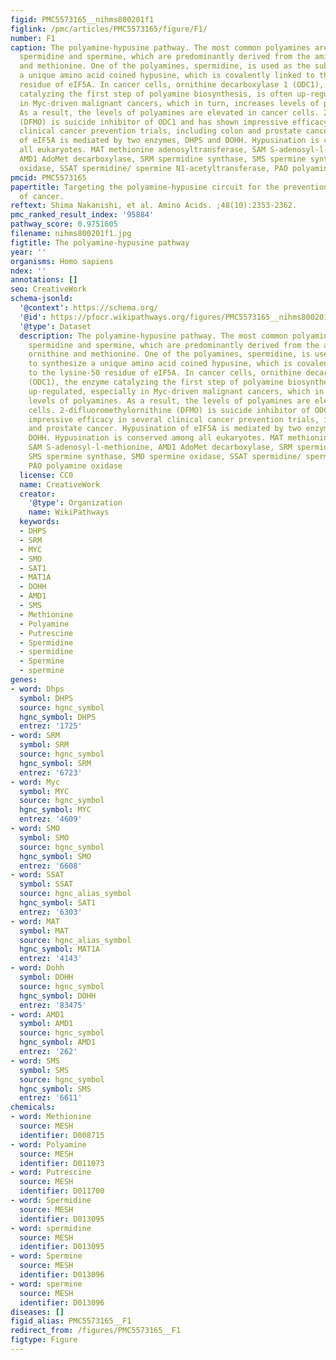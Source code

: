 ```yaml
---
figid: PMC5573165__nihms800201f1
figlink: /pmc/articles/PMC5573165/figure/F1/
number: F1
caption: The polyamine-hypusine pathway. The most common polyamines are putrescine,
  spermidine and spermine, which are predominantly derived from the amino acids ornithine
  and methionine. One of the polyamines, spermidine, is used as the substrate to synthesize
  a unique amino acid coined hypusine, which is covalently linked to the lysine-50
  residue of eIF5A. In cancer cells, ornithine decarboxylase 1 (ODC1), the enzyme
  catalyzing the first step of polyamine biosynthesis, is often up-regulated, especially
  in Myc-driven malignant cancers, which in turn, increases levels of polyamines.
  As a result, the levels of polyamines are elevated in cancer cells. 2-difluoromethylornithine
  (DFMO) is suicide inhibitor of ODC1 and has shown impressive efficacy in several
  clinical cancer prevention trials, including colon and prostate cancer. Hypusination
  of eIF5A is mediated by two enzymes, DHPS and DOHH. Hypusination is conserved among
  all eukaryotes. MAT methionine adenosyltransferase, SAM S-adenosyl-l-methionine,
  AMD1 AdoMet decarboxylase, SRM spermidine synthase, SMS spermine synthase, SMO spermine
  oxidase, SSAT spermidine/ spermine N1-acetyltransferase, PAO polyamine oxidase
pmcid: PMC5573165
papertitle: Targeting the polyamine-hypusine circuit for the prevention and treatment
  of cancer.
reftext: Shima Nakanishi, et al. Amino Acids. ;48(10):2353-2362.
pmc_ranked_result_index: '95884'
pathway_score: 0.9751605
filename: nihms800201f1.jpg
figtitle: The polyamine-hypusine pathway
year: ''
organisms: Homo sapiens
ndex: ''
annotations: []
seo: CreativeWork
schema-jsonld:
  '@context': https://schema.org/
  '@id': https://pfocr.wikipathways.org/figures/PMC5573165__nihms800201f1.html
  '@type': Dataset
  description: The polyamine-hypusine pathway. The most common polyamines are putrescine,
    spermidine and spermine, which are predominantly derived from the amino acids
    ornithine and methionine. One of the polyamines, spermidine, is used as the substrate
    to synthesize a unique amino acid coined hypusine, which is covalently linked
    to the lysine-50 residue of eIF5A. In cancer cells, ornithine decarboxylase 1
    (ODC1), the enzyme catalyzing the first step of polyamine biosynthesis, is often
    up-regulated, especially in Myc-driven malignant cancers, which in turn, increases
    levels of polyamines. As a result, the levels of polyamines are elevated in cancer
    cells. 2-difluoromethylornithine (DFMO) is suicide inhibitor of ODC1 and has shown
    impressive efficacy in several clinical cancer prevention trials, including colon
    and prostate cancer. Hypusination of eIF5A is mediated by two enzymes, DHPS and
    DOHH. Hypusination is conserved among all eukaryotes. MAT methionine adenosyltransferase,
    SAM S-adenosyl-l-methionine, AMD1 AdoMet decarboxylase, SRM spermidine synthase,
    SMS spermine synthase, SMO spermine oxidase, SSAT spermidine/ spermine N1-acetyltransferase,
    PAO polyamine oxidase
  license: CC0
  name: CreativeWork
  creator:
    '@type': Organization
    name: WikiPathways
  keywords:
  - DHPS
  - SRM
  - MYC
  - SMO
  - SAT1
  - MAT1A
  - DOHH
  - AMD1
  - SMS
  - Methionine
  - Polyamine
  - Putrescine
  - Spermidine
  - spermidine
  - Spermine
  - spermine
genes:
- word: Dhps
  symbol: DHPS
  source: hgnc_symbol
  hgnc_symbol: DHPS
  entrez: '1725'
- word: SRM
  symbol: SRM
  source: hgnc_symbol
  hgnc_symbol: SRM
  entrez: '6723'
- word: Myc
  symbol: MYC
  source: hgnc_symbol
  hgnc_symbol: MYC
  entrez: '4609'
- word: SMO
  symbol: SMO
  source: hgnc_symbol
  hgnc_symbol: SMO
  entrez: '6608'
- word: SSAT
  symbol: SSAT
  source: hgnc_alias_symbol
  hgnc_symbol: SAT1
  entrez: '6303'
- word: MAT
  symbol: MAT
  source: hgnc_alias_symbol
  hgnc_symbol: MAT1A
  entrez: '4143'
- word: Dohh
  symbol: DOHH
  source: hgnc_symbol
  hgnc_symbol: DOHH
  entrez: '83475'
- word: AMD1
  symbol: AMD1
  source: hgnc_symbol
  hgnc_symbol: AMD1
  entrez: '262'
- word: SMS
  symbol: SMS
  source: hgnc_symbol
  hgnc_symbol: SMS
  entrez: '6611'
chemicals:
- word: Methionine
  source: MESH
  identifier: D008715
- word: Polyamine
  source: MESH
  identifier: D011073
- word: Putrescine
  source: MESH
  identifier: D011700
- word: Spermidine
  source: MESH
  identifier: D013095
- word: spermidine
  source: MESH
  identifier: D013095
- word: Spermine
  source: MESH
  identifier: D013096
- word: spermine
  source: MESH
  identifier: D013096
diseases: []
figid_alias: PMC5573165__F1
redirect_from: /figures/PMC5573165__F1
figtype: Figure
---
```

